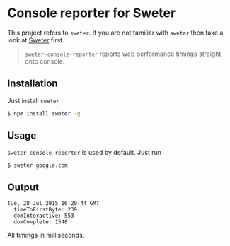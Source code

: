 # Console reporter for Sweter

This project refers to ``sweter``. If you are not familiar with ``sweter`` then take a look at [Sweter](https://github.com/msn0/sweter) first.

> `sweter-console-reporter` reports web performance timings straight onto console.

## Installation

Just install `sweter`

```sh
$ npm install sweter -g
```

## Usage

`sweter-console-reporter` is used by default. Just run

```
$ sweter google.com
```

## Output

```
Tue, 28 Jul 2015 16:20:44 GMT
  timeToFirstByte: 239
  domInteractive: 553
  domComplete: 1548
```

All timings in milliseconds.
